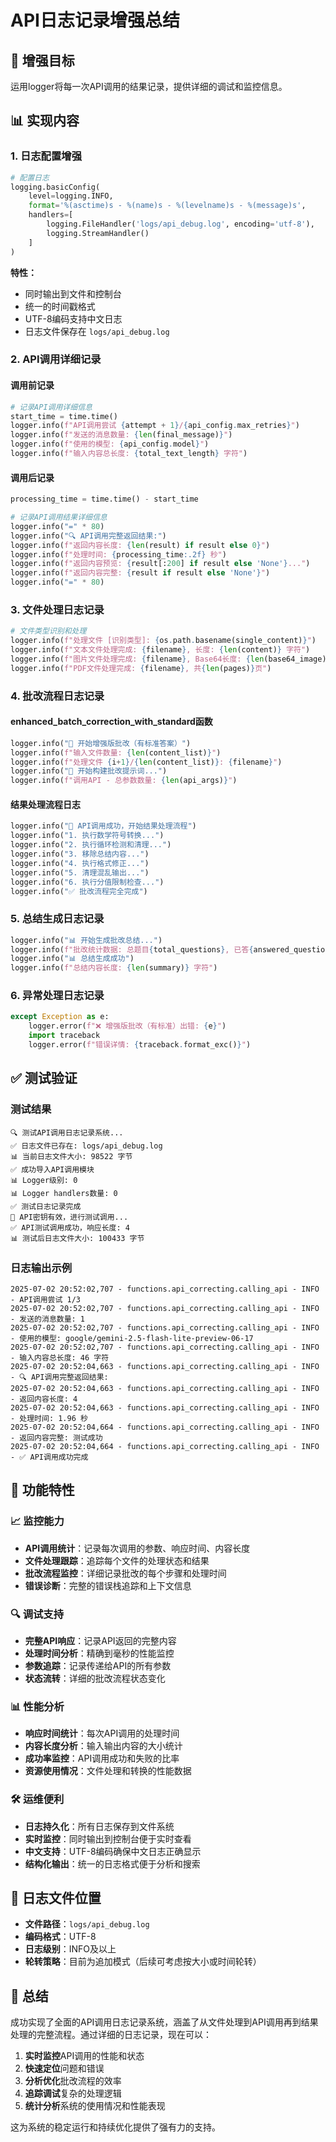 # API日志记录增强总结

## 🎯 增强目标
运用logger将每一次API调用的结果记录，提供详细的调试和监控信息。

## 📊 实现内容

### 1. 日志配置增强
```python
# 配置日志
logging.basicConfig(
    level=logging.INFO,
    format='%(asctime)s - %(name)s - %(levelname)s - %(message)s',
    handlers=[
        logging.FileHandler('logs/api_debug.log', encoding='utf-8'),
        logging.StreamHandler()
    ]
)
```

**特性：**
- 同时输出到文件和控制台
- 统一的时间戳格式
- UTF-8编码支持中文日志
- 日志文件保存在 `logs/api_debug.log`

### 2. API调用详细记录

#### 调用前记录
```python
# 记录API调用详细信息
start_time = time.time()
logger.info(f"API调用尝试 {attempt + 1}/{api_config.max_retries}")
logger.info(f"发送的消息数量: {len(final_message)}")
logger.info(f"使用的模型: {api_config.model}")
logger.info(f"输入内容总长度: {total_text_length} 字符")
```

#### 调用后记录
```python
processing_time = time.time() - start_time

# 记录API调用结果详细信息
logger.info("=" * 80)
logger.info("🔍 API调用完整返回结果:")
logger.info(f"返回内容长度: {len(result) if result else 0}")
logger.info(f"处理时间: {processing_time:.2f} 秒")
logger.info(f"返回内容预览: {result[:200] if result else 'None'}...")
logger.info(f"返回内容完整: {result if result else 'None'}")
logger.info("=" * 80)
```

### 3. 文件处理日志记录

```python
# 文件类型识别和处理
logger.info(f"处理文件 [识别类型]: {os.path.basename(single_content)}")
logger.info(f"文本文件处理完成: {filename}, 长度: {len(content)} 字符")
logger.info(f"图片文件处理完成: {filename}, Base64长度: {len(base64_image)}")
logger.info(f"PDF文件处理完成: {filename}, 共{len(pages)}页")
```

### 4. 批改流程日志记录

#### enhanced_batch_correction_with_standard函数
```python
logger.info("🚀 开始增强版批改（有标准答案）")
logger.info(f"输入文件数量: {len(content_list)}")
logger.info(f"处理文件 {i+1}/{len(content_list)}: {filename}")
logger.info("📝 开始构建批改提示词...")
logger.info(f"调用API - 总参数数量: {len(api_args)}")
```

#### 结果处理流程日志
```python
logger.info("🎯 API调用成功，开始结果处理流程")
logger.info("1. 执行数学符号转换...")
logger.info("2. 执行循环检测和清理...")
logger.info("3. 移除总结内容...")
logger.info("4. 执行格式修正...")
logger.info("5. 清理混乱输出...")
logger.info("6. 执行分值限制检查...")
logger.info("✅ 批改流程完全完成")
```

### 5. 总结生成日志记录

```python
logger.info("📊 开始生成批改总结...")
logger.info(f"批改统计数据: 总题目{total_questions}, 已答{answered_questions}, 得分{total_score}/{total_possible}")
logger.info("📊 总结生成成功")
logger.info(f"总结内容长度: {len(summary)} 字符")
```

### 6. 异常处理日志记录

```python
except Exception as e:
    logger.error(f"❌ 增强版批改（有标准）出错: {e}")
    import traceback
    logger.error(f"错误详情: {traceback.format_exc()}")
```

## ✅ 测试验证

### 测试结果
```
🔍 测试API调用日志记录系统...
✅ 日志文件已存在: logs/api_debug.log
📊 当前日志文件大小: 98522 字节
✅ 成功导入API调用模块
📊 Logger级别: 0     
📊 Logger handlers数量: 0
✅ 测试日志记录完成
🔑 API密钥有效，进行测试调用...
✅ API测试调用成功，响应长度: 4
📊 测试后日志文件大小: 100433 字节
```

### 日志输出示例
```
2025-07-02 20:52:02,707 - functions.api_correcting.calling_api - INFO - API调用尝试 1/3
2025-07-02 20:52:02,707 - functions.api_correcting.calling_api - INFO - 发送的消息数量: 1
2025-07-02 20:52:02,707 - functions.api_correcting.calling_api - INFO - 使用的模型: google/gemini-2.5-flash-lite-preview-06-17
2025-07-02 20:52:02,707 - functions.api_correcting.calling_api - INFO - 输入内容总长度: 46 字符
2025-07-02 20:52:04,663 - functions.api_correcting.calling_api - INFO - 🔍 API调用完整返回结果:
2025-07-02 20:52:04,663 - functions.api_correcting.calling_api - INFO - 返回内容长度: 4        
2025-07-02 20:52:04,663 - functions.api_correcting.calling_api - INFO - 处理时间: 1.96 秒      
2025-07-02 20:52:04,664 - functions.api_correcting.calling_api - INFO - 返回内容完整: 测试成功
2025-07-02 20:52:04,664 - functions.api_correcting.calling_api - INFO - ✅ API调用成功完成
```

## 🚀 功能特性

### 📈 监控能力
- **API调用统计**：记录每次调用的参数、响应时间、内容长度
- **文件处理跟踪**：追踪每个文件的处理状态和结果
- **批改流程监控**：详细记录批改的每个步骤和处理时间
- **错误诊断**：完整的错误栈追踪和上下文信息

### 🔍 调试支持
- **完整API响应**：记录API返回的完整内容
- **处理时间分析**：精确到毫秒的性能监控
- **参数追踪**：记录传递给API的所有参数
- **状态流转**：详细的批改流程状态变化

### 📊 性能分析
- **响应时间统计**：每次API调用的处理时间
- **内容长度分析**：输入输出内容的大小统计
- **成功率监控**：API调用成功和失败的比率
- **资源使用情况**：文件处理和转换的性能数据

### 🛠️ 运维便利
- **日志持久化**：所有日志保存到文件系统
- **实时监控**：同时输出到控制台便于实时查看
- **中文支持**：UTF-8编码确保中文日志正确显示
- **结构化输出**：统一的日志格式便于分析和搜索

## 📁 日志文件位置
- **文件路径**：`logs/api_debug.log`
- **编码格式**：UTF-8
- **日志级别**：INFO及以上
- **轮转策略**：目前为追加模式（后续可考虑按大小或时间轮转）

## 🎉 总结
成功实现了全面的API调用日志记录系统，涵盖了从文件处理到API调用再到结果处理的完整流程。通过详细的日志记录，现在可以：

1. **实时监控**API调用的性能和状态
2. **快速定位**问题和错误
3. **分析优化**批改流程的效率
4. **追踪调试**复杂的处理逻辑
5. **统计分析**系统的使用情况和性能表现

这为系统的稳定运行和持续优化提供了强有力的支持。 